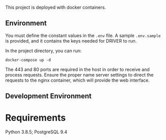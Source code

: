 This project is deployed with docker containers. 

## Environment

You must define the constant values in the `.env` file. A sample `.env.sample` is provided, and it contains the keys needed for DRIVER to run.

In the project directory, you can run:

`docker-compose up -d`

The 443 and 80 ports are required in the host in order to receive and process requests. Ensure the proper name server settings to direct the requests to the nginx container, which will provide the web interface. 

## Development Environment

# Requirements

Python 3.8.5; PostgreSQL 9.4

